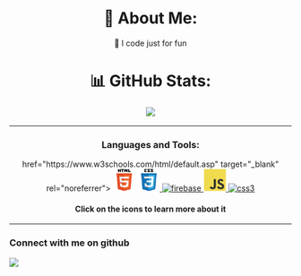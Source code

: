 <div align="center">

#  💫 About Me:
🔭 I code just for fun



# 📊 GitHub Stats:

<!--![](https://github-readme-stats.vercel.app/api?username=m1nchaka&theme=radical&hide_border=false&include_all_commits=false&count_private=false)<br/> -->

<!--![](https://github-readme-streak-stats.herokuapp.com/?user=m1nchaka&theme=radical&hide_border=false)<br/> -->

![](https://github-readme-stats.vercel.app/api/top-langs/?username=m1nchaka&theme=radical&hide_border=false&include_all_commits=false&count_private=false&layout=compact)


---


<!-- Proudly created with GPRM ( https://gprm.itsvg.in ) -->



<h3 align="center">Languages and Tools:</h3>
<p align="center">  href="https://www.w3schools.com/html/default.asp" target="_blank" rel="noreferrer"> <img src="https://raw.githubusercontent.com/devicons/devicon/master/icons/html5/html5-original-wordmark.svg" alt="html5" width="40" height="40"/> </a><a href="https://www.w3schools.com/css/" target="_blank" rel="noreferrer"> <img src="https://raw.githubusercontent.com/devicons/devicon/master/icons/css3/css3-original-wordmark.svg" alt="css3" width="40" height="40"/> </a> <a href="https://firebase.google.com/" target="_blank" rel="noreferrer"> <img src="https://www.vectorlogo.zone/logos/firebase/firebase-icon.svg" alt="firebase" width="40" height="40"/> </a> <a <a href="https://www.w3schools.com/js/" target="_blank" rel="noreferrer"> <img src="https://raw.githubusercontent.com/devicons/devicon/master/icons/javascript/javascript-original.svg" alt="javascript" width="40" height="40"/> </a>  <a href="https://www.w3schools.com/c/c_intro.php" target="_blank" rel="noreferrer"> <img src="https://upload.wikimedia.org/wikipedia/commons/thumb/1/18/C_Programming_Language.svg/926px-C_Programming_Language.svg.png" alt="css3" width="40" height="40"/> </a> </p>
<h4 align="center">Click on the icons to learn more about it</h4>


---
<h3 align="left">Connect with me on github</h>
<p align="left">
</p>
</div>

[![](https://visitcount.itsvg.in/api?id=m1nchaka&icon=7&color=6)](https://visitcount.itsvg.in)
